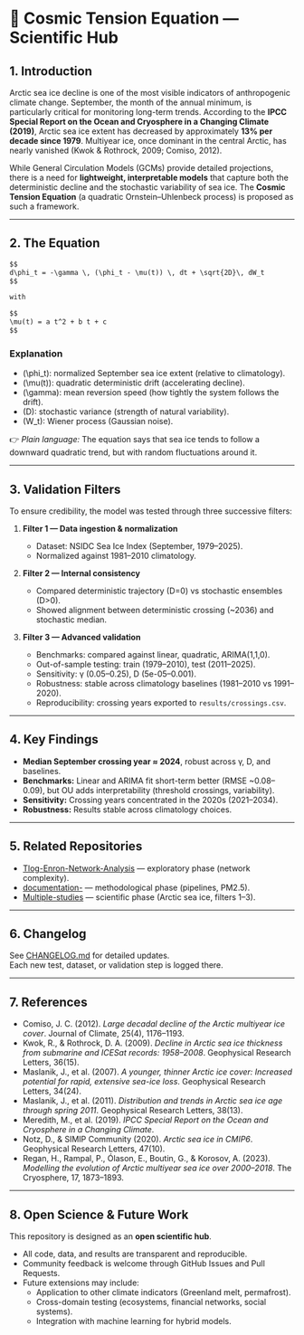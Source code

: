 
# 🌌 Cosmic Tension Equation — Scientific Hub

## 1. Introduction

Arctic sea ice decline is one of the most visible indicators of anthropogenic climate change. September, the month of the annual minimum, is particularly critical for monitoring long-term trends. According to the **IPCC Special Report on the Ocean and Cryosphere in a Changing Climate (2019)**, Arctic sea ice extent has decreased by approximately **13% per decade since 1979**. Multiyear ice, once dominant in the central Arctic, has nearly vanished (Kwok & Rothrock, 2009; Comiso, 2012).  

While General Circulation Models (GCMs) provide detailed projections, there is a need for **lightweight, interpretable models** that capture both the deterministic decline and the stochastic variability of sea ice. The **Cosmic Tension Equation** (a quadratic Ornstein–Uhlenbeck process) is proposed as such a framework.  

---

## 2. The Equation

```markdown
$$
d\phi_t = -\gamma \, (\phi_t - \mu(t)) \, dt + \sqrt{2D}\, dW_t
$$

with

$$
\mu(t) = a t^2 + b t + c
$$
```

### Explanation
- \(\phi_t\): normalized September sea ice extent (relative to climatology).  
- \(\mu(t)\): quadratic deterministic drift (accelerating decline).  
- \(\gamma\): mean reversion speed (how tightly the system follows the drift).  
- \(D\): stochastic variance (strength of natural variability).  
- \(W_t\): Wiener process (Gaussian noise).  

👉 *Plain language:* The equation says that sea ice tends to follow a downward quadratic trend, but with random fluctuations around it.  

---

## 3. Validation Filters

To ensure credibility, the model was tested through three successive filters:

1. **Filter 1 — Data ingestion & normalization**  
   - Dataset: NSIDC Sea Ice Index (September, 1979–2025).  
   - Normalized against 1981–2010 climatology.  

2. **Filter 2 — Internal consistency**  
   - Compared deterministic trajectory (D=0) vs stochastic ensembles (D>0).  
   - Showed alignment between deterministic crossing (~2036) and stochastic median.  

3. **Filter 3 — Advanced validation**  
   - Benchmarks: compared against linear, quadratic, ARIMA(1,1,0).  
   - Out-of-sample testing: train (1979–2010), test (2011–2025).  
   - Sensitivity: γ (0.05–0.25), D (5e-05–0.001).  
   - Robustness: stable across climatology baselines (1981–2010 vs 1991–2020).  
   - Reproducibility: crossing years exported to `results/crossings.csv`.  

---

## 4. Key Findings

- **Median September crossing year ≈ 2024**, robust across γ, D, and baselines.  
- **Benchmarks:** Linear and ARIMA fit short-term better (RMSE ~0.08–0.09), but OU adds interpretability (threshold crossings, variability).  
- **Sensitivity:** Crossing years concentrated in the 2020s (2021–2034).  
- **Robustness:** Results stable across climatology choices.  

---

## 5. Related Repositories

- [Tlog-Enron-Network-Analysis](https://github.com/FindPrint/Tlog-Enron-Network-Analysis) — exploratory phase (network complexity).  
- [documentation-](https://github.com/FindPrint/documentation-) — methodological phase (pipelines, PM2.5).  
- [Multiple-studies](https://github.com/FindPrint/Multiple-studies) — scientific phase (Arctic sea ice, filters 1–3).  

---

## 6. Changelog

See [CHANGELOG.md](CHANGELOG.md) for detailed updates.  
Each new test, dataset, or validation step is logged there.  

---

## 7. References

- Comiso, J. C. (2012). *Large decadal decline of the Arctic multiyear ice cover*. Journal of Climate, 25(4), 1176–1193.  
- Kwok, R., & Rothrock, D. A. (2009). *Decline in Arctic sea ice thickness from submarine and ICESat records: 1958–2008*. Geophysical Research Letters, 36(15).  
- Maslanik, J., et al. (2007). *A younger, thinner Arctic ice cover: Increased potential for rapid, extensive sea-ice loss*. Geophysical Research Letters, 34(24).  
- Maslanik, J., et al. (2011). *Distribution and trends in Arctic sea ice age through spring 2011*. Geophysical Research Letters, 38(13).  
- Meredith, M., et al. (2019). *IPCC Special Report on the Ocean and Cryosphere in a Changing Climate*.  
- Notz, D., & SIMIP Community (2020). *Arctic sea ice in CMIP6*. Geophysical Research Letters, 47(10).  
- Regan, H., Rampal, P., Ólason, E., Boutin, G., & Korosov, A. (2023). *Modelling the evolution of Arctic multiyear sea ice over 2000–2018*. The Cryosphere, 17, 1873–1893.  

---

## 8. Open Science & Future Work

This repository is designed as an **open scientific hub**.  
- All code, data, and results are transparent and reproducible.  
- Community feedback is welcome through GitHub Issues and Pull Requests.  
- Future extensions may include:  
  - Application to other climate indicators (Greenland melt, permafrost).  
  - Cross-domain testing (ecosystems, financial networks, social systems).  
  - Integration with machine learning for hybrid models.  

